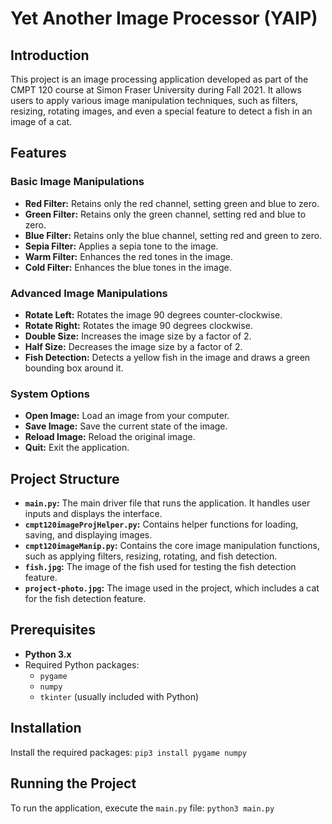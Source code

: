# Yet Another Image Processor (YAIP)

## Introduction

This project is an image processing application developed as part of the CMPT 120 course at Simon Fraser University during Fall 2021. It allows users to apply various image manipulation techniques, such as filters, resizing, rotating images, and even a special feature to detect a fish in an image of a cat.

## Features

### Basic Image Manipulations
- **Red Filter:** Retains only the red channel, setting green and blue to zero.
- **Green Filter:** Retains only the green channel, setting red and blue to zero.
- **Blue Filter:** Retains only the blue channel, setting red and green to zero.
- **Sepia Filter:** Applies a sepia tone to the image.
- **Warm Filter:** Enhances the red tones in the image.
- **Cold Filter:** Enhances the blue tones in the image.

### Advanced Image Manipulations
- **Rotate Left:** Rotates the image 90 degrees counter-clockwise.
- **Rotate Right:** Rotates the image 90 degrees clockwise.
- **Double Size:** Increases the image size by a factor of 2.
- **Half Size:** Decreases the image size by a factor of 2.
- **Fish Detection:** Detects a yellow fish in the image and draws a green bounding box around it.

### System Options
- **Open Image:** Load an image from your computer.
- **Save Image:** Save the current state of the image.
- **Reload Image:** Reload the original image.
- **Quit:** Exit the application.

## Project Structure

- **`main.py`:** The main driver file that runs the application. It handles user inputs and displays the interface.
- **`cmpt120imageProjHelper.py`:** Contains helper functions for loading, saving, and displaying images.
- **`cmpt120imageManip.py`:** Contains the core image manipulation functions, such as applying filters, resizing, rotating, and fish detection.
- **`fish.jpg`:** The image of the fish used for testing the fish detection feature.
- **`project-photo.jpg`:** The image used in the project, which includes a cat for the fish detection feature.

## Prerequisites

- **Python 3.x**
- Required Python packages:
  - `pygame`
  - `numpy`
  - `tkinter` (usually included with Python)

## Installation

Install the required packages:
    ```
    pip3 install pygame numpy
    ```

## Running the Project

To run the application, execute the `main.py` file:
    ```
    python3 main.py
    ```

